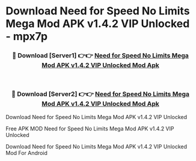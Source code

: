 # Download Need for Speed No Limits Mega Mod APK v1.4.2 VIP Unlocked - mpx7p



<div align="center">
<h3>🔴 Download [Server1] 👉👉 <a href="https://momento.my/?title=Need_for_Speed_No_Limits_Mega_Mod_APK_v1.4.2_VIP_Unlocked">Need for Speed No Limits Mega Mod APK v1.4.2 VIP Unlocked Mod Apk</a></h3><br>

<h3>🔴 Download [Server2] 👉👉 <a href="https://momento.my/?title=Need_for_Speed_No_Limits_Mega_Mod_APK_v1.4.2_VIP_Unlocked">Need for Speed No Limits Mega Mod APK v1.4.2 VIP Unlocked Mod Apk</a></h3>
</div>



Download Need for Speed No Limits Mega Mod APK v1.4.2 VIP Unlocked 

Free APK MOD Need for Speed No Limits Mega Mod APK v1.4.2 VIP Unlocked 

Download Need for Speed No Limits Mega Mod APK v1.4.2 VIP Unlocked Mod For Android
